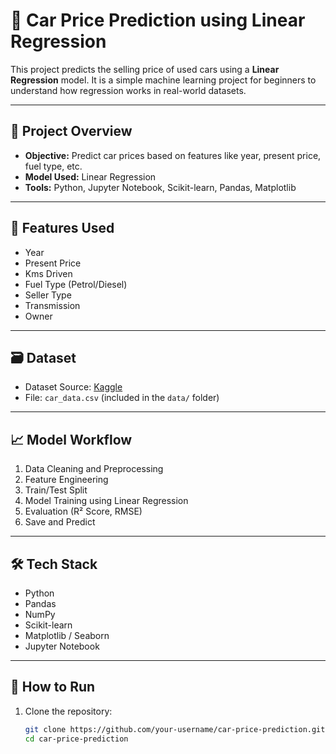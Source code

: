 
# 🚗 Car Price Prediction using Linear Regression

This project predicts the selling price of used cars using a **Linear Regression** model. It is a simple machine learning project for beginners to understand how regression works in real-world datasets.

---

## 📌 Project Overview

- **Objective:** Predict car prices based on features like year, present price, fuel type, etc.
- **Model Used:** Linear Regression
- **Tools:** Python, Jupyter Notebook, Scikit-learn, Pandas, Matplotlib

---

## 🧠 Features Used

- Year
- Present Price
- Kms Driven
- Fuel Type (Petrol/Diesel)
- Seller Type
- Transmission
- Owner

---

## 🗃 Dataset

- Dataset Source: [Kaggle](https://www.kaggle.com/datasets)
- File: `car_data.csv` (included in the `data/` folder)

---

## 📈 Model Workflow

1. Data Cleaning and Preprocessing
2. Feature Engineering
3. Train/Test Split
4. Model Training using Linear Regression
5. Evaluation (R² Score, RMSE)
6. Save and Predict

---

## 🛠 Tech Stack

- Python
- Pandas
- NumPy
- Scikit-learn
- Matplotlib / Seaborn
- Jupyter Notebook

---

## 🚀 How to Run

1. Clone the repository:
   ```bash
   git clone https://github.com/your-username/car-price-prediction.git
   cd car-price-prediction
